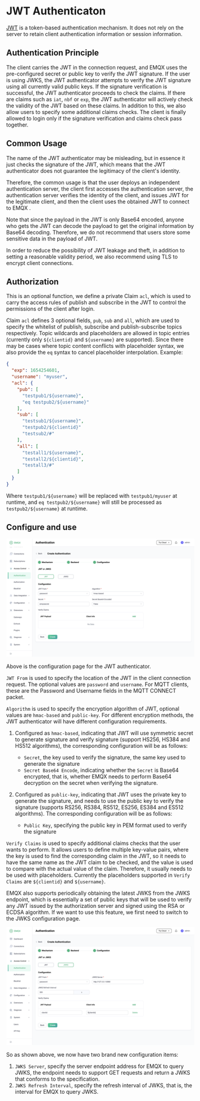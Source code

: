 # JWT Authenticaton

[JWT](https://jwt.io/) is a token-based authentication mechanism. It does not rely on the server to retain client authentication information or session information.

## Authentication Principle

The client carries the JWT in the connection request, and EMQX uses the pre-configured secret or public key to verify the JWT signature. If the user is using JWKS, the JWT authenticator attempts to verify the JWT signature using all currently valid public keys. If the signature verification is successful, the JWT authenticator proceeds to check the claims. If there are claims such as `iat`, `nbf` or `exp`, the JWT authenticator will actively check the validity of the JWT based on these claims. In addition to this, we also allow users to specify some additional claims checks. The client is finally allowed to login only if the signature verification and claims check pass together.

## Common Usage

The name of the JWT authenticator may be misleading, but in essence it just checks the signature of the JWT, which means that the JWT authenticator does not guarantee the legitimacy of the client's identity.

Therefore, the common usage is that the user deploys an independent authentication server, the client first accesses the authentication server, the authentication server verifies the identity of the client, and issues JWT for the legitimate client, and then the client uses the obtained JWT to connect to EMQX .

Note that since the payload in the JWT is only Base64 encoded, anyone who gets the JWT can decode the payload to get the original information by Base64 decoding. Therefore, we do not recommend that users store some sensitive data in the payload of JWT.

In order to reduce the possibility of JWT leakage and theft, in addition to setting a reasonable validity period, we also recommend using TLS to encrypt client connections.

## Authorization

This is an optional function, we define a private Claim `acl`, which is used to carry the access rules of publish and subscribe in the JWT to control the permissions of the client after login.

Claim `acl` defines 3 optional fields, `pub`, `sub` and `all`, which are used to specify the whitelist of publish, subscribe and publish-subscribe topics respectively. Topic wildcards and placeholders are allowed in topic entries (currently only `${clientid}` and `${username}` are supported). Since there may be cases where topic content conflicts with placeholder syntax, we also provide the `eq` syntax to cancel placeholder interpolation. Example:

```json
{
  "exp": 1654254601,
  "username": "myuser",
  "acl": {
    "pub": [
      "testpub1/${username}",
      "eq testpub2/${username}"
    ],
    "sub": [
      "testsub1/${username}",
      "testpub2/${clientid}"
      "testsub2/#"
    ],
    "all": [
      "testall1/${username}",
      "testall2/${clientid}",
      "testall3/#"
    ]
  }
}
```

Where `testpub1/${username}` will be replaced with `testpub1/myuser` at runtime, and `eq testpub2/${username}` will still be processed as `testpub2/${username}` at runtime.

## Configure and use

![](./assets/authn-jwt-1.png)

Above is the configuration page for the JWT authenticator.

`JWT From` is used to specify the location of the JWT in the client connection request. The optional values ​​are `password` and `username`. For MQTT clients, these are the Password and Username fields in the MQTT CONNECT packet.

`Algorithm` is used to specify the encryption algorithm of JWT, optional values ​​are `hmac-based` and `public-key`. For different encryption methods, the JWT authenticator will have different configuration requirements.

1. Configured as `hmac-based`, indicating that JWT will use symmetric secret to generate signature and verify signature (support HS256, HS384 and HS512 algorithms), the corresponding configuration will be as follows:
   - `Secret`, the key used to verify the signature, the same key used to generate the signature
   - `Secret Base64 Encode`, indicating whether the `Secret` is Base64 encrypted, that is, whether EMQX needs to perform Base64 decryption on the secret when verifying the signature.

2. Configured as `public-key`, indicating that JWT uses the private key to generate the signature, and needs to use the public key to verify the signature (supports RS256, RS384, RS512, ES256, ES384 and ES512 algorithms). The corresponding configuration will be as follows:
   - `Public Key`, specifying the public key in PEM format used to verify the signature

`Verify Claims` is used to specify additional claims checks that the user wants to perform. It allows users to define multiple key-value pairs, where the key is used to find the corresponding claim in the JWT, so it needs to have the same name as the JWT claim to be checked, and the value is used to compare with the actual value of the claim. Therefore, it usually needs to be used with placeholders. Currently the placeholders supported in `Verify Claims` are `${clientid}` and `${username}`.

EMQX also supports periodically obtaining the latest JWKS from the JWKS endpoint, which is essentially a set of public keys that will be used to verify any JWT issued by the authorization server and signed using the RSA or ECDSA algorithm. If we want to use this feature, we first need to switch to the JWKS configuration page.

![](./assets/authn-jwt-2.png)

So as shown above, we now have two brand new configuration items:

1. `JWKS Server`, specify the server endpoint address for EMQX to query JWKS, the endpoint needs to support GET requests and return a JWKS that conforms to the specification.
2. `JWKS Refresh Interval`, specify the refresh interval of JWKS, that is, the interval for EMQX to query JWKS.
